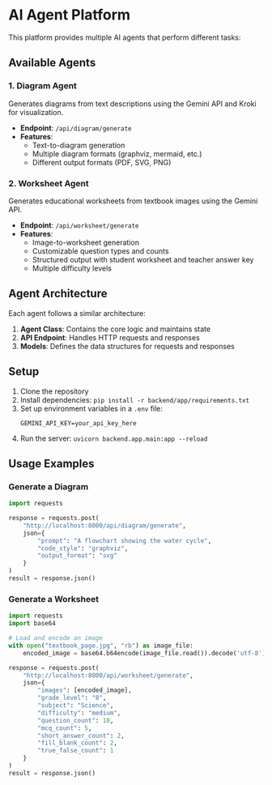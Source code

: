 # AI Agent Platform

This platform provides multiple AI agents that perform different tasks:

## Available Agents

### 1. Diagram Agent

Generates diagrams from text descriptions using the Gemini API and Kroki for visualization.

- **Endpoint**: `/api/diagram/generate`
- **Features**:
  - Text-to-diagram generation
  - Multiple diagram formats (graphviz, mermaid, etc.)
  - Different output formats (PDF, SVG, PNG)

### 2. Worksheet Agent

Generates educational worksheets from textbook images using the Gemini API.

- **Endpoint**: `/api/worksheet/generate`
- **Features**:
  - Image-to-worksheet generation
  - Customizable question types and counts
  - Structured output with student worksheet and teacher answer key
  - Multiple difficulty levels

## Agent Architecture

Each agent follows a similar architecture:

1. **Agent Class**: Contains the core logic and maintains state
2. **API Endpoint**: Handles HTTP requests and responses
3. **Models**: Defines the data structures for requests and responses

## Setup

1. Clone the repository
2. Install dependencies: `pip install -r backend/app/requirements.txt`
3. Set up environment variables in a `.env` file:
   ```
   GEMINI_API_KEY=your_api_key_here
   ```
4. Run the server: `uvicorn backend.app.main:app --reload`

## Usage Examples

### Generate a Diagram

```python
import requests

response = requests.post(
    "http://localhost:8000/api/diagram/generate",
    json={
        "prompt": "A flowchart showing the water cycle",
        "code_style": "graphviz",
        "output_format": "svg"
    }
)
result = response.json()
```

### Generate a Worksheet

```python
import requests
import base64

# Load and encode an image
with open("textbook_page.jpg", "rb") as image_file:
    encoded_image = base64.b64encode(image_file.read()).decode('utf-8')

response = requests.post(
    "http://localhost:8000/api/worksheet/generate",
    json={
        "images": [encoded_image],
        "grade_level": "8",
        "subject": "Science",
        "difficulty": "medium",
        "question_count": 10,
        "mcq_count": 5,
        "short_answer_count": 2,
        "fill_blank_count": 2,
        "true_false_count": 1
    }
)
result = response.json()
```